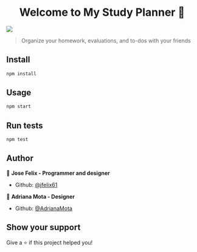 <h1 align="center">Welcome to My Study Planner 👋</h1>
<p>
  <img src="https://img.shields.io/badge/version-0.1.0-blue.svg?cacheSeconds=2592000" />
</p>

> Organize your homework, evaluations, and to-dos with your friends

## Install

```sh
npm install
```

## Usage

```sh
npm start
```

## Run tests

```sh
npm test
```

## Author

👤 **Jose Felix - Programmer and designer**

- Github: [@jfelix61](https://github.com/Jfelix61)

👤 **Adriana Mota - Designer**

- Github: [@AdrianaMota](https://github.com/AdrianaMota)

## Show your support

Give a ⭐️ if this project helped you!
